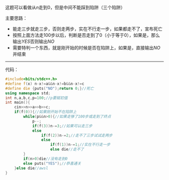 这题可以看做从$n$走到$0$，但是中间不能踩到陷阱（三个陷阱）

主要思路：
- 能走三步就走三步，否则走两步，实在不行走一步，如果都走不了，宣布死亡
- 按照上面方法走$100$步以后，判断是否走到了$0$（小于等于$0$），如果是，那么输出$YES$否则输出$NO$
- 需要特判一个东西，就是刚开始的时候是否在陷阱上，如果是，直接输出$NO$并结束

------------
代码：
```cpp
#include<bits/stdc++.h>
#define f(x) n-x!=a&&n-x!=b&&n-x!=c
#define die {puts("NO");return 0;}//死亡
using namespace std;
int n,a,b,c,p=100;//p要赋初值
int main(){
	cin>>n>>a>>b>>c;
	if(f(0)){//如果刚开始不在陷阱上
		while(p&&n>0){//如果走够了100步或走到了终点
			p--;
			if(f(3))n-=3;//如果可以走三步
			else 
				if(f(2))n-=2;//走不了三步试试走两步
				else 
					if(f(1))n-=1;//实在不行走一步
					else die//走不了
		}
		if(n>0)die//没有走到0
		else puts("YES");//恭喜通关
	}else die//awsl
}
```